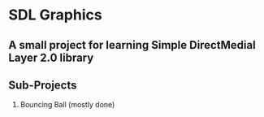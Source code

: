SDL Graphics
============

## A small project for learning Simple DirectMedial Layer 2.0 library

Sub-Projects
------------

1. Bouncing Ball (mostly done)